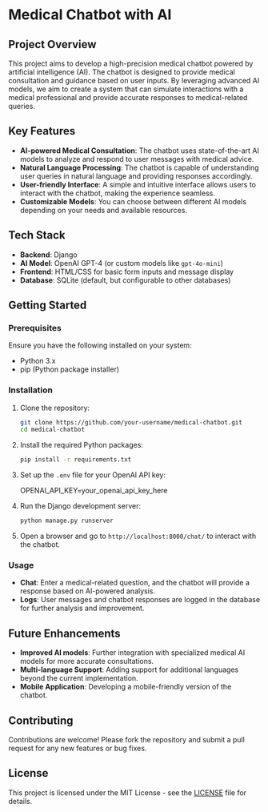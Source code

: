 # Medical Chatbot with AI

## Project Overview

This project aims to develop a high-precision medical chatbot powered by artificial intelligence (AI). The chatbot is designed to provide medical consultation and guidance based on user inputs. By leveraging advanced AI models, we aim to create a system that can simulate interactions with a medical professional and provide accurate responses to medical-related queries.

## Key Features

- **AI-powered Medical Consultation**: The chatbot uses state-of-the-art AI models to analyze and respond to user messages with medical advice.
- **Natural Language Processing**: The chatbot is capable of understanding user queries in natural language and providing responses accordingly.
- **User-friendly Interface**: A simple and intuitive interface allows users to interact with the chatbot, making the experience seamless.
- **Customizable Models**: You can choose between different AI models depending on your needs and available resources.
  
## Tech Stack

- **Backend**: Django
- **AI Model**: OpenAI GPT-4 (or custom models like `gpt-4o-mini`)
- **Frontend**: HTML/CSS for basic form inputs and message display
- **Database**: SQLite (default, but configurable to other databases)

## Getting Started

### Prerequisites

Ensure you have the following installed on your system:

- Python 3.x
- pip (Python package installer)

### Installation

1. Clone the repository:

    ```bash
    git clone https://github.com/your-username/medical-chatbot.git
    cd medical-chatbot
    ```

2. Install the required Python packages:

    ```bash
    pip install -r requirements.txt
    ```

3. Set up the `.env` file for your OpenAI API key:


    OPENAI_API_KEY=your_openai_api_key_here
    

4. Run the Django development server:

    ```bash
    python manage.py runserver
    ```

5. Open a browser and go to `http://localhost:8000/chat/` to interact with the chatbot.

### Usage

- **Chat**: Enter a medical-related question, and the chatbot will provide a response based on AI-powered analysis.
- **Logs**: User messages and chatbot responses are logged in the database for further analysis and improvement.

## Future Enhancements

- **Improved AI models**: Further integration with specialized medical AI models for more accurate consultations.
- **Multi-language Support**: Adding support for additional languages beyond the current implementation.
- **Mobile Application**: Developing a mobile-friendly version of the chatbot.

## Contributing

Contributions are welcome! Please fork the repository and submit a pull request for any new features or bug fixes.

## License

This project is licensed under the MIT License - see the [LICENSE](LICENSE) file for details.

